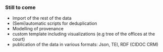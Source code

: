 ### Still to come

* Import of the rest of the data<!-- .element: class="fragment" -->
* (Semi)automatic scripts for deduplication<!-- .element: class="fragment" -->
* Modelling of provenance <!-- .element: class="fragment" -->
* custom template including visualizations (e.g tree of the offices at the
court)<!-- .element: class="fragment" -->
* publication of the data in various formats: Json, TEI, RDF (CIDOC CRM)<!-- .element: class="fragment" -->

